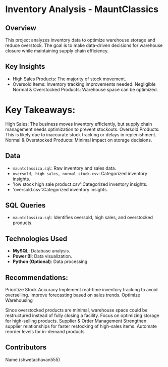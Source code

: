 # Inventory Analysis - MauntClassics

## Overview
This project analyzes inventory data to optimize warehouse storage and reduce overstock. The goal is to make data-driven decisions for warehouse closure while maintaining supply chain efficiency.

## Key Insights
- High Sales Products: The majority of stock movement.
- Oversold Items: Inventory tracking improvements needed.
  Negligible Normal & Overstocked Products: Warehouse space can be optimized.
# Key Takeaways:
  High Sales: The business moves inventory efficiently, but supply chain management needs optimization to prevent stockouts.
  Oversold Products: This is likely due to inaccurate stock tracking or delays in replenishment.
  Normal & Overstocked Products: Minimal impact on storage decisions.
## Data
- `mauntclassica.sql`: Raw inventory and sales data.
- `oversold, high sales, normal stock.csv`: Categorized inventory insights.
- 'low stock high sale product.csv':Categorized inventory insights.
- 'oversold.csv':Categorized inventory insights.
## SQL Queries
- `mauntclassica.sql`: Identifies oversold, high sales, and overstocked products.

## Technologies Used
- **MySQL**: Database analysis.
- **Power BI**: Data visualization.
- **Python (Optional)**: Data processing.

## Recommendations:
Prioritize Stock Accuracy
Implement real-time inventory tracking to avoid overselling.
Improve forecasting based on sales trends.
Optimize Warehousing

Since overstocked products are minimal, warehouse space could be restructured instead of fully closing a facility.
Focus on optimizing storage for high-selling products.
Supplier & Order Management
Strengthen supplier relationships for faster restocking of high-sales items.
Automate reorder levels for in-demand products


## Contributors
Name (shwetachavan555)




